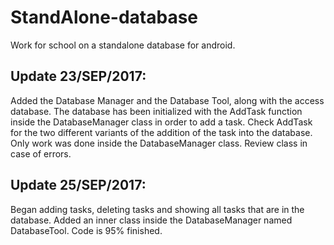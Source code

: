 # StandAlone-database
Work for school on a standalone database for android.

## Update 23/SEP/2017:
Added the Database Manager and the Database Tool, along with the access database. The database has been initialized with the AddTask function inside the DatabaseManager class in order to add a task.
Check AddTask for the two different variants of the addition of the task into the database.
Only work was done inside the DatabaseManager class. Review class in case of errors.

## Update 25/SEP/2017:
Began adding tasks, deleting tasks and showing all tasks that are in the database. Added an inner class inside the DatabaseManager named DatabaseTool. Code is 95% finished.
